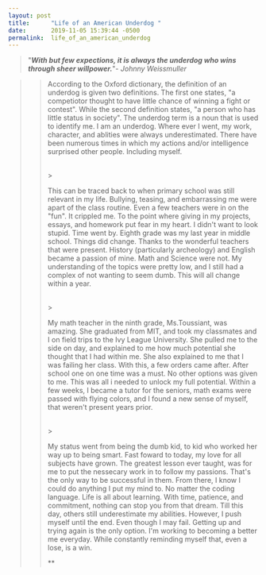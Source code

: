 ```yaml
---
layout: post
title:      "Life of an American Underdog "
date:       2019-11-05 15:39:44 -0500
permalink:  life_of_an_american_underdog
---
```






>"***With but few expections, it is always the underdog who wins through sheer willpower.***"- *Johnny Weissmuller*

> >    <p>      According to the Oxford dictionary, the definition of an underdog is given two definitions. The first one states, "a competiotor thought to have little chance of winning a fight or contest". While the second definition states, "a person who has little status in society". The underdog term is a noun that is used to identify me. I am an underdog. Where ever I went, my work, character, and ablities were always underestimated. There have been numerous times in which my actions and/or intelligence surprised other people. Including myself.</p>
> > <br>
> > >  <p>  This can be traced back to when primary school was still relevant in my life. Bullying, teasing, and embarrassing me were apart of the class routine. Even a few teachers were in on the "fun".  It crippled me. To the point where giving in my projects, essays, and homework put fear in my heart. I didn't want to look stupid. Time went by. Eighth grade was my last year in middle school. Things did change. Thanks to the wonderful teachers that were present. History (particularly archeology) and English became a passion of mine. Math and Science were not. My understanding of the topics were pretty low, and  I still had a complex of not wanting to seem dumb. This will all change within a year.</p>
> > <br>
> > >  <p>My math teacher in the ninth grade, Ms.Toussiant, was amazing. She graduated from MIT, and took my classmates and I on field trips to the Ivy League University. She pulled me to the side on day, and explained to me how much potential she thought that I had within me. She also explained to me that I was failing her class. With this, a few orders came after.  After school one on one time was a must. No other options was given to me. This was all i needed to unlock my full potential. Within a few weeks,  I became a tutor for the seniors, math exams were passed with flying colors, and I found a new sense of myself, that weren't present years prior.</p>
> > <br> 
> >  >  <p>My status went from being the dumb kid, to kid who worked her way up to being smart. Fast foward to today, my love for all subjects have grown. The greatest lesson ever taught, was for me to put the nessecary work in to follow my passions. That's the only way to be successful in them. From there, I know I could do anything I put my mind to. No matter the coding language. Life is all about learning. With time, patience, and commitment, nothing can stop you from that dream. Till this day, others still underestimate my abilities. However, I push myself until the end. Even though I may fail. Getting up and trying again is the only option. I'm working to becoming a better me everyday. While constantly reminding myself that, even a lose, is a win.</p>**
